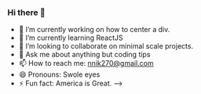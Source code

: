 ### Hi there 👋


- 🔭 I’m currently working on how to center a div.
- 🌱 I’m currently learning ReactJS
- 👯 I’m looking to collaborate on minimal scale projects.
- 💬 Ask me about anything but coding tips
- 📫 How to reach me: nnik270@gmail.com
- 😄 Pronouns: Swole eyes
- ⚡ Fun fact: America is Great.
-->
